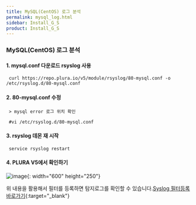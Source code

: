 ```yaml
---
title: MySQL(CentOS) 로그 분석
permalink: mysql_log.html
sidebar: Install_G_S
product: Install_G_S
---
```


### MySQL(CentOS) 로그 분석

#### 1. mysql.conf 다운로드 rsyslog 사용

     curl https://repo.plura.io/v5/module/rsyslog/80-mysql.conf -o /etc/rsyslog.d/80-mysql.conf

#### 2. 80-mysql.conf 수정

     > mysql error 로그 위치 확인

     #vi /etc/rsyslog.d/80-mysql.conf

#### 3. rsyslog 데몬 재 시작

     service rsyslog restart

#### 4. PLURA V5에서 확인하기

![image](/docs/images/Ins_G/Mysql(cent)log/1.png){: width="600" height="250"}

위 내용을 활용해서 필터를 등록하면 탐지로그를 확인할 수 있습니다.[Syslog 필터등록 바로가기](http://blog.plura.io/?p=7059){:target="_blank"}